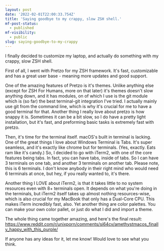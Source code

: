 ```yaml
---
layout: post
date: '2022-02-01T22:00:33.754Z'
title: 'Saying goodbye to my crappy, slow ZSH shell.'
mf-post-status:
  - published
mf-visibility:
  - public
slug: saying-goodbye-to-my-crappy
---
```

I finally decided to customize my laptop, and actually do something with my crappy, slow ZSH shell.   
  
First of all, I went with Pretzo for my ZSH framework. It's fast, customizable and has a great user base - meaning more updates and good support.  
  
One of the amazing features of Pretzo is it's themes. Unlike anything else (except for ZSH For Humans, more on that later) it's themes doesn't slow anything down, and it has modules, on of which I use is the git module which is (so far) the best terminal-git integration I've tried. I actually mainly use git from the command line, which is why it's crucial for me to have a good terminal for that. Another thing I really love about pretzo is how snappy it is. Sometimes it can be a bit slow, so I do have a pretty light installation, but it's fast, and preforming basic tasks is extremely fast with pretzo.  
  
Then, it's time for the terminal itself. macOS's built in terminal is lacking. One of the great things I love about Windows Terminal is Tabs. It's super seamless, and it's exactly like chrome but for terminals. (Yes, exactly. Eats ram like it's candy.) So, I decided to go with iTerm2, with one of the core features being tabs. In fact, you can have tabs, inside of tabs. So I can have 3 terminals on one tab, and another 3 terminals on another tab. Please note, this is 6 terminals. I don't know anybody in their right mind who would need 6 terminals at once, but hey, if you really wanted to, it's there.   
  
Another thing I LOVE about iTerm2, is that it takes little to no system resources even with 8+ terminals open. It depends on what you're doing in the terminals, but iTerm2 itself takes up almost nothing resources-wise, which is also crucial for my MacBook that only has a Dual-Core CPU. This makes iTerm incredibly fast, also. Yet another thing are color palettes. You can make your own color pallet, or just do what I did and import a theme.  
  
The whole thing came together amazing, and here's the final result: https://www.reddit.com/r/unixporn/comments/si64cv/amethystmacos_finally_happy_with_this_purple/  
  
If anyone has any ideas for it, let me know! Would love to see what you think.
